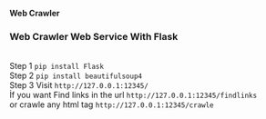 <strong>Web Crawler</strong> <br>

<h3>Web Crawler Web Service With Flask </h3><br>
Step 1
<code>pip install Flask </code><br>
Step 2 
<code>pip install beautifulsoup4</code><br>
Step 3
Visit <code>http://127.0.0.1:12345/</code><br>
İf you want Find links in the url <code>http://127.0.0.1:12345/findlinks</code><br>
or crawle any html tag <code>http://127.0.0.1:12345/crawle</code>





